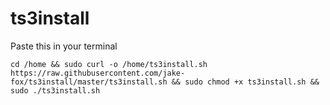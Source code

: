 # ts3install

Paste this in your terminal

`cd /home && sudo curl -o /home/ts3install.sh https://raw.githubusercontent.com/jake-fox/ts3install/master/ts3install.sh && sudo chmod +x ts3install.sh && sudo ./ts3install.sh`
